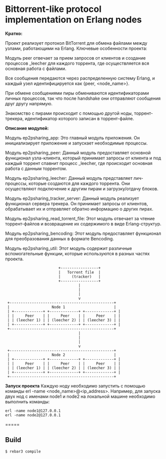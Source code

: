 # Bittorrent-like protocol implementation on Erlang nodes

__Кратко:__

Проект реализует протокол BitTorrent для обмена файлами между узлами, работающими на Erlang. Ключевые особенности проекта:

Модуль peer отвечает за прием запросов от клиентов и создание процессов _leecher для каждого торрента, где осуществляется вся основная работа с файлами.

Все сообщения передаются через распределенную систему Erlang, и каждый узел идентифицируется как {peer, <node_name>}.

При обмене сообщениями пиры обмениваются идентификаторами личных процессов, так что после handshake они отправляют сообщения друг другу напрямую.

Знакомство с пирами происходит с помощью другой ноды, торрент-трекера, идентификатор которого записан в торрент-файле.

__Описание модулей:__


Модуль ep2psharing_app: Это главный модуль приложения. Он инициализирует приложение и запускает необходимые процессы.

Модуль ep2psharing_peer: Данный модуль предоставляет основной функционал узла-клиента, который принимает запросы от клиента и под каждый торрент спавнит процесс _leecher, где происходит основная работа с данным торрентом.

Модуль ep2psharing_leecher: Данный модуль представляет лич-процессы, которые создаются для каждого торрента. Они осуществляют подключение к другим пирам и загрузку/отдачу блоков.

Модуль ep2psharing_tracker_server: Данный модуль реализует функционал сервера трекера. Он принимает запросы от клиентов, обрабатывает их и отправляет обратно информацию о других пирах.

Модуль ep2psharing_read_torrent_file: Этот модуль отвечает за чтение торрент-файлов и возвращение их содержимого в виде Erlang-структур.

Модуль ep2psharing_bencoding: Этот модуль предоставляет функционал для преобразования данных в формате Bencoding.

Модуль ep2psharing_util: Этот модуль содержит различные вспомогательные функции, которые используются в разных частях проекта.    


                            +-----------------+
                            |   Torrent file  |
                            |     (tracker)   |
                            +-----------------+
                                     |
                                     |
                                     |
                                     v
     +-----------------------------------------------+
     |                   Node 1                      |
     | +-------------+ +-------------+ +-------------+ |
     | |     Peer    | |     Peer    | |     Peer    | |
     | | (leecher 1) | | (leecher 2) | | (leecher 3) | |
     | +-------------+ +-------------+ +-------------+ |
     +-----------------------------------------------+
                                     |
                                     |
                                     |
                                     v
     +-----------------------------------------------+
     |                   Node 2                      |
     | +-------------+ +-------------+ +-------------+ |
     | |     Peer    | |     Peer    | |     Peer    | |
     | | (leecher 1) | | (leecher 2) | | (leecher 3) | |
     | +-------------+ +-------------+ +-------------+ |
     +-----------------------------------------------+

__Запуск проекта__
Каждую ноду необходимо запустить с помощью команды erl -name <node_name>@<ip_address>. Например, для запуска двух нод с именами node1 и node2 на локальной машине необходимо выполнить команды:

```
erl -name node1@127.0.0.1
erl -name node2@127.0.0.1
```
=====

Build
-----

    $ rebar3 compile
